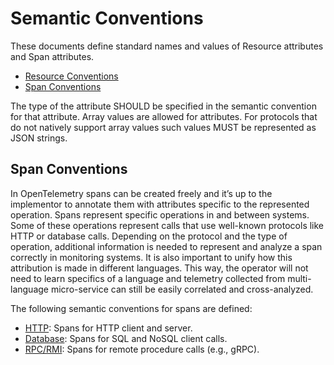# Semantic Conventions

These documents define standard names and values of Resource attributes and
Span attributes.

* [Resource Conventions](data-resource-semantic-conventions.md)
* [Span Conventions](#span-conventions)

The type of the attribute SHOULD be specified in the semantic convention
for that attribute. Array values are allowed for attributes. For
protocols that do not natively support array values such values MUST be
represented as JSON strings.

## Span Conventions

In OpenTelemetry spans can be created freely and it’s up to the implementor to
annotate them with attributes specific to the represented operation. Spans
represent specific operations in and between systems. Some of these operations
represent calls that use well-known protocols like HTTP or database calls.
Depending on the protocol and the type of operation, additional information
is needed to represent and analyze a span correctly in monitoring systems. It is
also important to unify how this attribution is made in different languages.
This way, the operator will not need to learn specifics of a language and
telemetry collected from multi-language micro-service can still be easily
correlated and cross-analyzed.

The following semantic conventions for spans are defined:

* [HTTP](data-http.md): Spans for HTTP client and server.
* [Database](data-database.md): Spans for SQL and NoSQL client calls.
* [RPC/RMI](data-rpc.md): Spans for remote procedure calls (e.g., gRPC).

